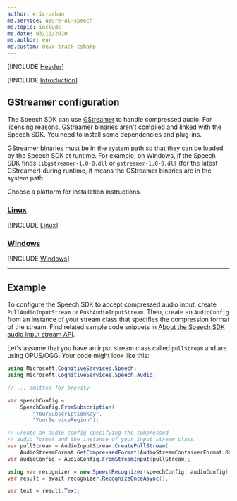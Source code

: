 ```yaml
---
author: eric-urban
ms.service: azure-ai-speech
ms.topic: include
ms.date: 03/11/2020
ms.author: eur
ms.custom: devx-track-csharp
---
```


[!INCLUDE [Header](../../common/csharp.md)]

[!INCLUDE [Introduction](intro.md)]

## GStreamer configuration

The Speech SDK can use [GStreamer](https://gstreamer.freedesktop.org) to handle compressed audio. For licensing reasons, GStreamer binaries aren't compiled and linked with the Speech SDK. You need to install some dependencies and plug-ins.  

GStreamer binaries must be in the system path so that they can be loaded by the Speech SDK at runtime. For example, on Windows, if the Speech SDK finds `libgstreamer-1.0-0.dll` or `gstreamer-1.0-0.dll` (for the latest GStreamer) during runtime, it means the GStreamer binaries are in the system path.

Choose a platform for installation instructions.

### [Linux](#tab/linux)

[!INCLUDE [Linux](gstreamer-linux.md)]

### [Windows](#tab/windows)

[!INCLUDE [Windows](gstreamer-windows.md)]

***

## Example

To configure the Speech SDK to accept compressed audio input, create `PullAudioInputStream` or `PushAudioInputStream`. Then, create an `AudioConfig` from an instance of your stream class that specifies the compression format of the stream. Find related sample code snippets in [About the Speech SDK audio input stream API](../../../how-to-use-audio-input-streams.md).

Let's assume that you have an input stream class called `pullStream` and are using OPUS/OGG. Your code might look like this:

```csharp
using Microsoft.CognitiveServices.Speech;
using Microsoft.CognitiveServices.Speech.Audio;

// ... omitted for brevity

var speechConfig =
    SpeechConfig.FromSubscription(
        "YourSubscriptionKey",
        "YourServiceRegion");

// Create an audio config specifying the compressed
// audio format and the instance of your input stream class.
var pullStream = AudioInputStream.CreatePullStream(
    AudioStreamFormat.GetCompressedFormat(AudioStreamContainerFormat.OGG_OPUS));
var audioConfig = AudioConfig.FromStreamInput(pullStream);

using var recognizer = new SpeechRecognizer(speechConfig, audioConfig);
var result = await recognizer.RecognizeOnceAsync();

var text = result.Text;
```
